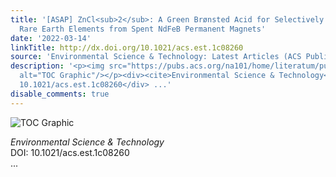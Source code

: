 ```yaml
---
title: '[ASAP] ZnCl<sub>2</sub>: A Green Brønsted Acid for Selectively Recovering
  Rare Earth Elements from Spent NdFeB Permanent Magnets'
date: '2022-03-14'
linkTitle: http://dx.doi.org/10.1021/acs.est.1c08260
source: 'Environmental Science & Technology: Latest Articles (ACS Publications)'
description: '<p><img src="https://pubs.acs.org/na101/home/literatum/publisher/achs/journals/content/esthag/0/esthag.ahead-of-print/acs.est.1c08260/20220314/images/medium/es1c08260_0006.gif"
  alt="TOC Graphic"/></p><div><cite>Environmental Science & Technology</cite></div><div>DOI:
  10.1021/acs.est.1c08260</div> ...'
disable_comments: true
---
```

<p><img src="https://pubs.acs.org/na101/home/literatum/publisher/achs/journals/content/esthag/0/esthag.ahead-of-print/acs.est.1c08260/20220314/images/medium/es1c08260_0006.gif" alt="TOC Graphic"/></p><div><cite>Environmental Science & Technology</cite></div><div>DOI: 10.1021/acs.est.1c08260</div> ...